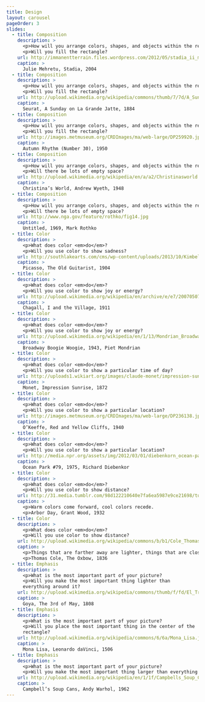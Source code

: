```yaml
---
title: Design
layout: carousel
pageOrder: 3
slides:
  - title: Composition
    description: >
      <p>How will you arrange colors, shapes, and objects within the rectangle?
      <p>Will you fill the rectangle?
    url: http://immanentterrain.files.wordpress.com/2012/05/stadia_ii_med1.jpg
    caption: >
      Julie Mehretu, Stadia, 2004
  - title: Composition
    description: >
      <p>How will you arrange colors, shapes, and objects within the rectangle?
      <p>Will you fill the rectangle?
    url: http://upload.wikimedia.org/wikipedia/commons/thumb/7/7d/A_Sunday_on_La_Grande_Jatte%2C_Georges_Seurat%2C_1884.jpg/1024px-A_Sunday_on_La_Grande_Jatte%2C_Georges_Seurat%2C_1884.jpg
    caption: >
      Seurat, A Sunday on La Grande Jatte, 1884
  - title: Composition
    description: >
      <p>How will you arrange colors, shapes, and objects within the rectangle?
      <p>Will you fill the rectangle?
    url: http://images.metmuseum.org/CRDImages/ma/web-large/DP259920.jpg
    caption: >
      Autumn Rhythm (Number 30), 1950
  - title: Composition
    description: >
      <p>How will you arrange colors, shapes, and objects within the rectangle?
      <p>Will there be lots of empty space?
    url: http://upload.wikimedia.org/wikipedia/en/a/a2/Christinasworld.jpg
    caption: >
      Christina’s World, Andrew Wyeth, 1948
  - title: Composition
    description: >
      <p>How will you arrange colors, shapes, and objects within the rectangle?
      <p>Will there be lots of empty space?
    url: http://www.nga.gov/feature/rothko/fig14.jpg
    caption: >
      Untitled, 1969, Mark Rothko
  - title: Color
    description: >
      <p>What does color <em>do</em>?
      <p>Will you use color to show sadness?
    url: http://southlakearts.com/cms/wp-content/uploads/2013/10/Kimbell2.jpg
    caption: >
      Picasso, The Old Guitarist, 1904
  - title: Color
    description: >
      <p>What does color <em>do</em>?
      <p>Will you use color to show joy or energy?
    url: http://upload.wikimedia.org/wikipedia/en/archive/e/e7/20070507235911!Chagall_IandTheVillage.jpg
    caption: >
      Chagall, I and the Village, 1911
  - title: Color
    description: >
      <p>What does color <em>do</em>?
      <p>Will you use color to show joy or energy?
    url: http://upload.wikimedia.org/wikipedia/en/1/13/Mondrian_Broadway_Boogie_Woogie.jpg
    caption: >
      Broadway Boogie Woogie, 1943, Piet Mondrian
  - title: Color
    description: >
      <p>What does color <em>do</em>?
      <p>Will you use color to show a particular time of day?
    url: http://uploads1.wikiart.org/images/claude-monet/impression-sunrise.jpg
    caption: >
      Monet, Impression Sunrise, 1872 
  - title: Color
    description: >
      <p>What does color <em>do</em>?
      <p>Will you use color to show a particular location?
    url: http://images.metmuseum.org/CRDImages/ma/web-large/DP236138.jpg
    caption: >
      O’Keeffe, Red and Yellow Cliffs, 1940
  - title: Color
    description: >
      <p>What does color <em>do</em>?
      <p>Will you use color to show a particular location?
    url: http://media.npr.org/assets/img/2012/03/01/diebenkorn_ocean-park-79_custom-69d24d50ef8594622ccd7f69d11c4aa34473ec3a-s6-c30.jpg
    caption: >
      Ocean Park #79, 1975, Richard Diebenkor
  - title: Color
    description: >
      <p>What does color <em>do</em>?
      <p>Will you use color to show distance?
    url: http://31.media.tumblr.com/98d122210640e7fa6ea5987e9ce21698/tumblr_mi6giwr2ph1qzn0deo1_1280.jpg
    caption: >
      <p>Warm colors come forward, cool colors recede. 
      <p>Arbor Day, Grant Wood, 1932
  - title: Color
    description: >
      <p>What does color <em>do</em>?
      <p>Will you use color to show distance?
    url: http://upload.wikimedia.org/wikipedia/commons/b/b1/Cole_Thomas_The_Oxbow_(The_Connecticut_River_near_Northampton_1836).jpg
    caption: >
      <p>Things that are farther away are lighter, things that are closer up are darker. 
      <p>Thomas Cole, The Oxbow, 1836
  - title: Emphasis
    description: >
      <p>What is the most important part of your picture?
      <p>Will you make the most important thing lighter than
      everything around it?
    url: http://upload.wikimedia.org/wikipedia/commons/thumb/f/fd/El_Tres_de_Mayo,_by_Francisco_de_Goya,_from_Prado_thin_black_margin.jpg/1280px-El_Tres_de_Mayo,_by_Francisco_de_Goya,_from_Prado_thin_black_margin.jpg
    caption: >
      Goya, The 3rd of May, 1808 
  - title: Emphasis
    description: >
      <p>What is the most important part of your picture?
      <p>Will you place the most important thing in the center of the
      rectangle?
    url: http://upload.wikimedia.org/wikipedia/commons/6/6a/Mona_Lisa.jpg
    caption: >
      Mona Lisa, Leonardo daVinci, 1506
  - title: Emphasis
    description: >
      <p>What is the most important part of your picture?
      <p>Will you make the most important thing larger than everything else?
    url: http://upload.wikimedia.org/wikipedia/en/1/1f/Campbells_Soup_Cans_MOMA.jpg
    caption: >
      Campbell’s Soup Cans, Andy Warhol, 1962
---
```

